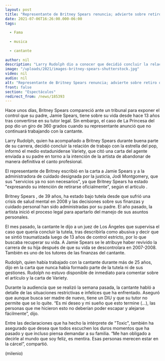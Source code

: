 ```yaml
---
layout: post
title: "Representante de Britney Spears renuncia; advierte sobre retiro definitivo de la cantante"
date: 2021-07-06T16:26:00.000-06:00
tags:
  
  - Fama
  
  - musica
  
  - cantante
  
author: nil
description: "Larry Rudolph dio a conocer que decidió concluir la relación de trabajo con la estrella del pop ante sus intenciones de dejar el medio artístico de manera definitiva. "
image: "/uploads/2021/images-britney-spears-shutterstock.jpg"
video: nil
audio: nil
alt: "Representante de Britney Spears renuncia; advierte sobre retiro definitivo de la cantante"
front: false
section: "Espectáculos"
redirect_from: /news/185393
---
```


Hace unos días, Britney Spears compareció ante un tribunal para exponer el control que su padre, Jamie Spears, tiene sobre su vida desde hace 13 años tras convertirse en su tutor legal. Sin embargo, el caso de La Princesa del pop dio un giro de 360 grados cuando su representante anunció que no continuará trabajando con la cantante.  

Larry Rudolph, quien ha acompañado a Britney Spears durante buena parte de su carrera, decidió concluir la relación de trabajo con la estrella del pop, informó el medio estadunidense Variety, que citó una carta del agente enviada a su padre en torno a la intención de la artista de abandonar de manera definitiva el canto profesional. 

El representante de Britney escribió en la carta a Jamie Spears y a la administradora de cuidado designada por la justicia, Jodi Montgomery, que sus "servicios ya no son necesarios", ya que Britney Spears ha estado "expresando su intención de retirarse oficialmente", según el artículo .  

Britney Spears , de 39 años, ha estado bajo tutela desde que sufrió una crisis de salud mental en 2008 y las decisiones sobre sus finanzas y cuidado personal han sido administradas por su padre. El año pasado, la artista inició el proceso legal para apartarlo del manejo de sus asuntos personales. 

El mes pasado, la cantante le dijo a un juez de Los Ángeles que supervisa el caso que quería concluir la tutela, tras describirla como abusiva y decir que se sintió traumatizada luego de 13 años de control estricto, por lo que buscaba recuperar su vida. A Jamie Spears se le atribuye haber revivido la carrera de su hija después de que su vida se descontrolara en 2007-2008. También es uno de los tutores de las finanzas del cantante.  

Rudolph, quien había trabajado con la cantante durante más de 25 años, dijo en la carta que nunca había formado parte de la tutela ni de sus gestiones. Rudolph no estuvo disponible de inmediato para comentar sobre el artículo y la carta de Variety.   

Durante la audiencia que se realizó la semana pasada, la cantante habló a detalle de las situaciones restrictivas e infelices que ha enfrentado. Aseguró que aunque busca ser madre de nuevo, tiene un DIU y que su tutor no permite que se lo quite.  “Es mi deseo y mi sueño que esto termine (…), las personas que me hicieron esto no deberían poder escapar y alejarse fácilmente”, dijo. 

Entre las declaraciones que ha hecho la intérprete de "Toxic", también ha asegurado que desea que todos escuchen los duros momentos que ha pasado y que incluso piensa demandar a su familia. “Me han obligado a decirle al mundo que soy feliz, es mentira. Esas personas merecen estar en la cárcel”, compartió.  

(milenio)
